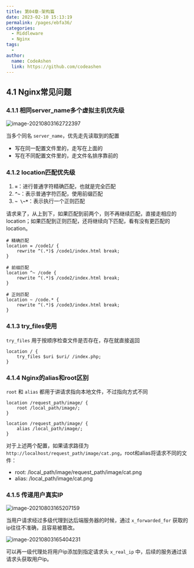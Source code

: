 ```yaml
---
title: 第04章-架构篇
date: 2023-02-10 15:13:19
permalink: /pages/ebfa36/
categories:
  - Middleware
  - Nginx
tags:
  - 
author: 
  name: CodeAshen
  link: https://github.com/codeashen
---
```

## 4.1 Nginx常见问题

### 4.1.1 相同server_name多个虚拟主机优先级

![image-20210803162722397](https://z3.ax1x.com/2021/08/03/fiGXo8.png)

当多个同名 `server_name`，优先走先读取到的配置

- 写在同一配置文件里的，走写在上面的
- 写在不同配置文件里的，走文件名排序靠前的

### 4.1.2 location匹配优先级

1. **`=`**：进行普通字符精确匹配，也就是完全匹配
2. **`^~`**：表示普通字符匹配，使用前缀匹配
3. **`~ \~*`**：表示执行一个正则匹配

请求来了，从上到下，如果匹配到前两个，则不再继续匹配，直接走相应的location；如果匹配到正则匹配，还将继续向下匹配，看有没有更匹配的location。

```nginx
# 精确匹配
location = /code1/ {
    rewrite ^(.*)$ /code1/index.html break;
}

# 前缀匹配
location ^~ /code {
    rewrite ^(.*)$ /code2/index.html break;
}

# 正则匹配
location ~ /code.* {
    rewrite ^(.*)$ /code3/index.html break;
}
```

### 4.1.3 try_files使用

`try_files` 用于按顺序检查文件是否存在，存在就直接返回

```nginx
location / {
    try_files $uri $uri/ /index.php;
}
```

### 4.1.4 Nginx的alias和root区别

`root` 和 `alias` 都用于讲请求指向本地文件，不过指向方式不同

```nginx
location /request_path/image/ {
    root /local_path/image/;
}
```

```nginx
location /request_path/image/ {
    alias /local_path/image/;
}
```

对于上述两个配置，如果请求路径为 `http://localhost/request_path/image/cat.png`，root和alias将请求不同的文件：

- root: /local_path/image/request_path/image/cat.png
- alias: /local_path/image/cat.png

### 4.1.5 传递用户真实IP

![image-20210803165207159](https://z3.ax1x.com/2021/08/03/fiaMaq.png)

当用户请求经过多级代理到达后端服务器的时候，通过 `x_forwarded_for` 获取的ip往往不准确，且容易被篡改。

![image-20210803165404231](https://z3.ax1x.com/2021/08/03/fiaIW8.png)

可以再一级代理处将用户ip添加到指定请求头 `x_real_ip` 中，后续的服务通过该请求头获取用户ip。

